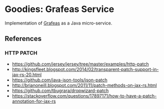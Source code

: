 <!--

    Copyright (c) 2018-present Sonatype, Inc. All rights reserved.

    This program is licensed to you under the Apache License Version 2.0,
    and you may not use this file except in compliance with the Apache License Version 2.0.
    You may obtain a copy of the Apache License Version 2.0 at http://www.apache.org/licenses/LICENSE-2.0.

    Unless required by applicable law or agreed to in writing,
    software distributed under the Apache License Version 2.0 is distributed on an
    "AS IS" BASIS, WITHOUT WARRANTIES OR CONDITIONS OF ANY KIND, either express or implied.
    See the Apache License Version 2.0 for the specific language governing permissions and limitations there under.

-->
# Goodies: Grafeas Service

Implementation of [Grafeas](https://grafeas.io/) as a Java micro-service.

## References

### HTTP PATCH

* https://github.com/jersey/jersey/tree/master/examples/http-patch
* http://kingsfleet.blogspot.com/2014/02/transparent-patch-support-in-jax-rs-20.html
* https://github.com/java-json-tools/json-patch
* http://brianoneill.blogspot.com/2011/11/patch-methods-on-jax-rs.html
* https://github.com/tbugrara/dropwizard-patch
* https://stackoverflow.com/questions/17897171/how-to-have-a-patch-annotation-for-jax-rs